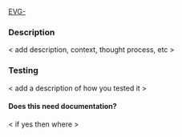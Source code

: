 [EVG-<number>](https://jira.mongodb.org/browse/EVG-<number>)

### Description 
< add description, context, thought process, etc >

### Testing 
  < add a description of how you tested it >
    
#### Does this need documentation?
  < if yes then where > 
